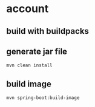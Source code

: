 # account

## build with buildpacks

## generate jar file
```$bash
mvn clean install
```

## build image
```$bash
mvn spring-boot:build-image
```